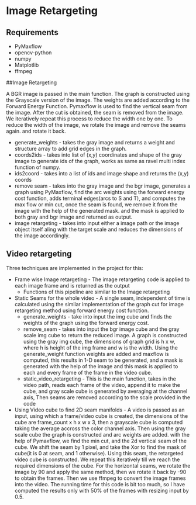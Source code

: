 # Image Retargeting

## Requirements
- PyMaxflow
- opencv-python
- numpy
- Matplotlib
- ffmpeg

##Image Retargeting

A BGR image is passed in the main function. The graph is constructed using the Grayscale version of the image. The weights are added according to the Forward Energy Function. Pymaxflow is used to find the vertical seam from the image. After the cut is obtained, the seam is removed from the image. We iteratively repeat this process to reduce the width one by one. To reduce the width of the image, we rotate the image and remove the seams again. and rotate it back.

- generate_weights - takes the gray image and returns a weight and structure array to add grid edges in the graph.
- coords2ids - takes into list of (x,y) coordinates and shape of the gray image to generate ids of the graph, works as same as ravel multi index function of numpy.
- ids2coord -  takes into a list of ids and image shape and returns the (x,y) coords
- remove seam - takes into the gray image and the bgr image, generates a graph using PyMaxflow, find the arc weights using the forward energy cost function, adds terminal edges(arcs to S and T), and computes the max flow or min cut, once the seam is found, we remove it from the image with the help of the generated mask. and the mask is applied to both gray and bgr image and returned as output.
- image retargeting - takes into input either a image path or the image object itself aling with the target scale and reduces the dimensions of the image accordingly.


## Video retargeting

Three techniques are implemented in the project for this:

- Frame wise Image retargeting - The image retargeting code is applied to each image frame and is returned as the output
  * Functions of this pipeline are similar to the Image retargeting
- Static Seams for the whole video - A single seam, independent of time is calculated using the similar implementation of the graph cut for image retargeting method using forward energy cost function.
  * generate_weights -  take into input the img cube and finds the weights of the graph using the forward energy cost.
  * remove_seam - takes into input the bgr image cube and the gray scale img cube to return the reduced image. A graph is constructed using the gray img cube, the dimensions of graph grid is h x w, where h is height of the img frame and w is the width. Using the generate_weight function weights are added and maxflow is computed, this results in 1-D seam to be generated, and a mask is generated with the help of the image and this mask is applied to each and every frame of the frame in the video cube.
  * static_video_retargeting - This is the main function, takes in the video path, reads each frame of the video, append it to make the cube, and gray scale cube is generated by averaging at the channel axis, Then seams are removed according to the scale provided in the code
- Using Video cube to find 2D seam manifolds - A video is passed as an input, using which a frame/video cube is created, the dimensions of the cube are frame_count x h x w x 3, then a grayscale cube is computed taking the average accross the color channel axis. Then using the gray scale cube the graph is constructed and arc weights are added. with the help of Pymaxflow, we find the min cut, and the 2d vertical seam of the cube. We shift the seam by 1 pixel, and take the Xor to find the mask of cube(it is 0 at seam, and 1 otherwise). Using this seam, the retargeted video cube is constructed. We repeat this iteratively till we reach the required dimensions of the cube. For the horizontal seams, we rotate the image by 90 and apply the same method, then we rotate it back by -90 to obtain the frames. Then we use ffmpeg to convert the image frames into the video. The running time for this code is bit too much, so I have computed the results only with 50% of the frames with resizing input by 0.5.
